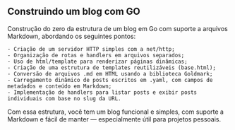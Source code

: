 ## Construindo um blog com GO

Construção do zero da estrutura de um blog em Go com suporte a arquivos Markdown, abordando os seguintes pontos:

    - Criação de um servidor HTTP simples com a net/http;
    - Organização de rotas e handlers em arquivos separados;
    - Uso de html/template para renderizar páginas dinâmicas;
    - Criação de uma estrutura de templates reutilizáveis (base.html);
    - Conversão de arquivos .md em HTML usando a biblioteca Goldmark;
    - Carregamento dinâmico de posts escritos em .yaml, com campos de metadados e conteúdo em Markdown;
    - Implementação de handlers para listar posts e exibir posts individuais com base no slug da URL.

Com essa estrutura, você tem um blog funcional e simples, com suporte a Markdown e fácil de manter — especialmente útil para projetos pessoais.
